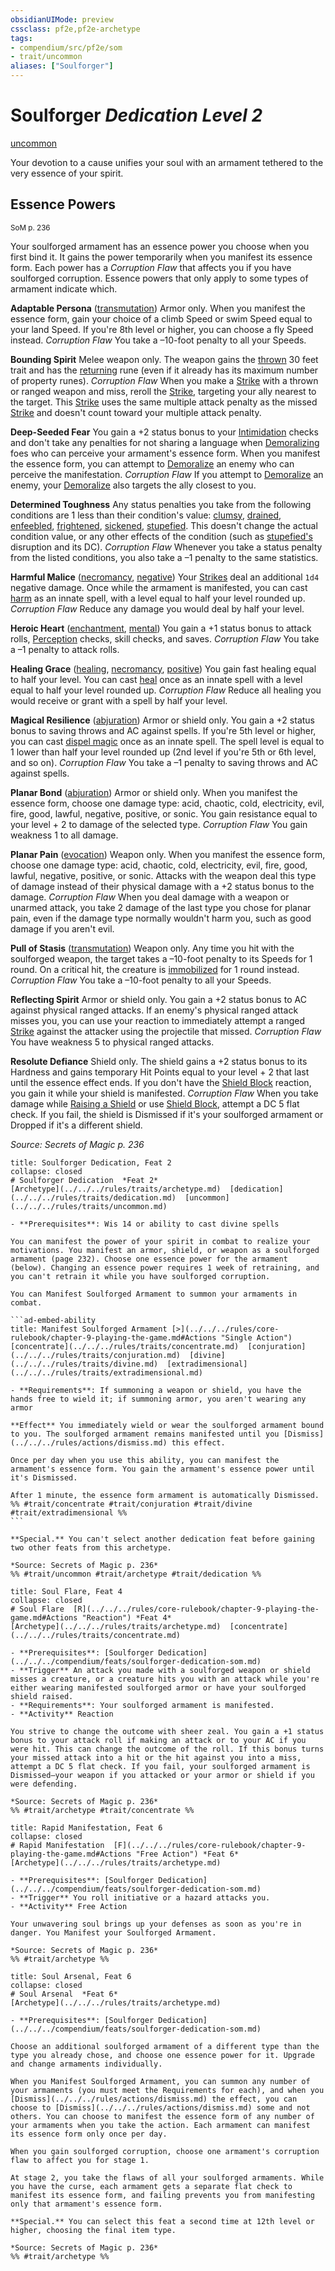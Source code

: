 ```yaml
---
obsidianUIMode: preview
cssclass: pf2e,pf2e-archetype
tags:
- compendium/src/pf2e/som
- trait/uncommon
aliases: ["Soulforger"]
---
```

# Soulforger *Dedication Level 2*  
[uncommon](../../../rules/traits/uncommon.md)  

Your devotion to a cause unifies your soul with an armament tethered to the very essence of your spirit.

## Essence Powers
<sup>SoM p. 236</sup>

Your soulforged armament has an essence power you choose when you first bind it. It gains the power temporarily when you manifest its essence form. Each power has a _Corruption Flaw_ that affects you if you have soulforged corruption. Essence powers that only apply to some types of armament indicate which.

**Adaptable Persona** ([transmutation](../../../rules/traits/transmutation.md)) Armor only. When you manifest the essence form, gain your choice of a climb Speed or swim Speed equal to your land Speed. If you're 8th level or higher, you can choose a fly Speed instead. _Corruption Flaw_ You take a –10-foot penalty to all your Speeds.

**Bounding Spirit** Melee weapon only. The weapon gains the [thrown](../../../rules/traits/thrown.md) 30 feet trait and has the [returning](../../equipment/items/returning.md) rune (even if it already has its maximum number of property runes). _Corruption Flaw_ When you make a [Strike](../../../rules/actions/strike.md) with a thrown or ranged weapon and miss, reroll the [Strike](../../../rules/actions/strike.md), targeting your ally nearest to the target. This [Strike](../../../rules/actions/strike.md) uses the same multiple attack penalty as the missed [Strike](../../../rules/actions/strike.md) and doesn't count toward your multiple attack penalty.

**Deep-Seeded Fear** You gain a +2 status bonus to your [Intimidation](../../skills.md#Intimidation) checks and don't take any penalties for not sharing a language when [Demoralizing](../../../rules/actions/demoralize.md) foes who can perceive your armament's essence form. When you manifest the essence form, you can attempt to [Demoralize](../../../rules/actions/demoralize.md) an enemy who can perceive the manifestation. _Corruption Flaw_ If you attempt to [Demoralize](../../../rules/actions/demoralize.md) an enemy, your [Demoralize](../../../rules/actions/demoralize.md) also targets the ally closest to you.

**Determined Toughness** Any status penalties you take from the following conditions are 1 less than their condition's value: [clumsy](../../../rules/conditions.md#Clumsy), [drained](../../../rules/conditions.md#Drained), [enfeebled](../../../rules/conditions.md#Enfeebled), [frightened](../../../rules/conditions.md#Frightened), [sickened](../../../rules/conditions.md#Sickened), [stupefied](../../../rules/conditions.md#Stupefied). This doesn't change the actual condition value, or any other effects of the condition (such as [stupefied's](../../../rules/conditions.md#Stupefied) disruption and its DC). _Corruption Flaw_ Whenever you take a status penalty from the listed conditions, you also take a –1 penalty to the same statistics.

**Harmful Malice** ([necromancy](../../../rules/traits/necromancy.md), [negative](../../../rules/traits/negative.md)) Your [Strikes](../../../rules/actions/strike.md) deal an additional `1d4` negative damage. Once while the armament is manifested, you can cast [harm](../../spells/harm.md) as an innate spell, with a level equal to half your level rounded up. _Corruption Flaw_ Reduce any damage you would deal by half your level.

**Heroic Heart** ([enchantment](../../../rules/traits/enchantment.md), [mental](../../../rules/traits/mental.md)) You gain a +1 status bonus to attack rolls, [Perception](../../skills.md#Perception) checks, skill checks, and saves. _Corruption Flaw_ You take a –1 penalty to attack rolls.

**Healing Grace** ([healing](../../../rules/traits/healing.md), [necromancy](../../../rules/traits/necromancy.md), [positive](../../../rules/traits/positive.md)) You gain fast healing equal to half your level. You can cast [heal](../../spells/heal.md) once as an innate spell with a level equal to half your level rounded up. _Corruption Flaw_ Reduce all healing you would receive or grant with a spell by half your level.

**Magical Resilience** ([abjuration](../../../rules/traits/abjuration.md)) Armor or shield only. You gain a +2 status bonus to saving throws and AC against spells. If you're 5th level or higher, you can cast [dispel magic](../../spells/dispel-magic.md) once as an innate spell. The spell level is equal to 1 lower than half your level rounded up (2nd level if you're 5th or 6th level, and so on). _Corruption Flaw_ You take a –1 penalty to saving throws and AC against spells.

**Planar Bond** ([abjuration](../../../rules/traits/abjuration.md)) Armor or shield only. When you manifest the essence form, choose one damage type: acid, chaotic, cold, electricity, evil, fire, good, lawful, negative, positive, or sonic. You gain resistance equal to your level + 2 to damage of the selected type. _Corruption Flaw_ You gain weakness 1 to all damage.

**Planar Pain** ([evocation](../../../rules/traits/evocation.md)) Weapon only. When you manifest the essence form, choose one damage type: acid, chaotic, cold, electricity, evil, fire, good, lawful, negative, positive, or sonic. Attacks with the weapon deal this type of damage instead of their physical damage with a +2 status bonus to the damage. _Corruption Flaw_ When you deal damage with a weapon or unarmed attack, you take 2 damage of the last type you chose for planar pain, even if the damage type normally wouldn't harm you, such as good damage if you aren't evil.

**Pull of Stasis** ([transmutation](../../../rules/traits/transmutation.md)) Weapon only. Any time you hit with the soulforged weapon, the target takes a –10-foot penalty to its Speeds for 1 round. On a critical hit, the creature is [immobilized](../../../rules/conditions.md#Immobilized) for 1 round instead. _Corruption Flaw_ You take a –10-foot penalty to all your Speeds.

**Reflecting Spirit** Armor or shield only. You gain a +2 status bonus to AC against physical ranged attacks. If an enemy's physical ranged attack misses you, you can use your reaction to immediately attempt a ranged [Strike](../../../rules/actions/strike.md) against the attacker using the projectile that missed. _Corruption Flaw_ You have weakness 5 to physical ranged attacks.

**Resolute Defiance** Shield only. The shield gains a +2 status bonus to its Hardness and gains temporary Hit Points equal to your level + 2 that last until the essence effect ends. If you don't have the [Shield Block](../../feats/shield-block.md) reaction, you gain it while your shield is manifested. _Corruption Flaw_ When you take damage while [Raising a Shield](../../../rules/actions/raise-a-shield.md) or use [Shield Block](../../feats/shield-block.md), attempt a DC 5 flat check. If you fail, the shield is Dismissed if it's your soulforged armament or Dropped if it's a different shield.

*Source: Secrets of Magic p. 236*

````ad-embed-feat
title: Soulforger Dedication, Feat 2
collapse: closed
# Soulforger Dedication  *Feat 2*  
[Archetype](../../../rules/traits/archetype.md)  [dedication](../../../rules/traits/dedication.md)  [uncommon](../../../rules/traits/uncommon.md)  

- **Prerequisites**: Wis 14 or ability to cast divine spells

You can manifest the power of your spirit in combat to realize your motivations. You manifest an armor, shield, or weapon as a soulforged armament (page 232). Choose one essence power for the armament (below). Changing an essence power requires 1 week of retraining, and you can't retrain it while you have soulforged corruption.

You can Manifest Soulforged Armament to summon your armaments in combat.

```ad-embed-ability
title: Manifest Soulforged Armament [>](../../../rules/core-rulebook/chapter-9-playing-the-game.md#Actions "Single Action")
[concentrate](../../../rules/traits/concentrate.md)  [conjuration](../../../rules/traits/conjuration.md)  [divine](../../../rules/traits/divine.md)  [extradimensional](../../../rules/traits/extradimensional.md)  

- **Requirements**: If summoning a weapon or shield, you have the hands free to wield it; if summoning armor, you aren't wearing any armor

**Effect** You immediately wield or wear the soulforged armament bound to you. The soulforged armament remains manifested until you [Dismiss](../../../rules/actions/dismiss.md) this effect.

Once per day when you use this ability, you can manifest the armament's essence form. You gain the armament's essence power until it's Dismissed.

After 1 minute, the essence form armament is automatically Dismissed.  
%% #trait/concentrate #trait/conjuration #trait/divine #trait/extradimensional %%
```

**Special.** You can't select another dedication feat before gaining two other feats from this archetype.

*Source: Secrets of Magic p. 236*  
%% #trait/uncommon #trait/archetype #trait/dedication %%
````  

```ad-embed-feat
title: Soul Flare, Feat 4
collapse: closed
# Soul Flare  [R](../../../rules/core-rulebook/chapter-9-playing-the-game.md#Actions "Reaction") *Feat 4*  
[Archetype](../../../rules/traits/archetype.md)  [concentrate](../../../rules/traits/concentrate.md)  

- **Prerequisites**: [Soulforger Dedication](../../../compendium/feats/soulforger-dedication-som.md)
- **Trigger** An attack you made with a soulforged weapon or shield misses a creature, or a creature hits you with an attack while you're either wearing manifested soulforged armor or have your soulforged shield raised.
- **Requirements**: Your soulforged armament is manifested.
- **Activity** Reaction

You strive to change the outcome with sheer zeal. You gain a +1 status bonus to your attack roll if making an attack or to your AC if you were hit. This can change the outcome of the roll. If this bonus turns your missed attack into a hit or the hit against you into a miss, attempt a DC 5 flat check. If you fail, your soulforged armament is Dismissed—your weapon if you attacked or your armor or shield if you were defending.

*Source: Secrets of Magic p. 236*  
%% #trait/archetype #trait/concentrate %%
```  

```ad-embed-feat
title: Rapid Manifestation, Feat 6
collapse: closed
# Rapid Manifestation  [F](../../../rules/core-rulebook/chapter-9-playing-the-game.md#Actions "Free Action") *Feat 6*  
[Archetype](../../../rules/traits/archetype.md)  

- **Prerequisites**: [Soulforger Dedication](../../../compendium/feats/soulforger-dedication-som.md)
- **Trigger** You roll initiative or a hazard attacks you.
- **Activity** Free Action

Your unwavering soul brings up your defenses as soon as you're in danger. You Manifest your Soulforged Armament.

*Source: Secrets of Magic p. 236*  
%% #trait/archetype %%
```  

```ad-embed-feat
title: Soul Arsenal, Feat 6
collapse: closed
# Soul Arsenal  *Feat 6*  
[Archetype](../../../rules/traits/archetype.md)  

- **Prerequisites**: [Soulforger Dedication](../../../compendium/feats/soulforger-dedication-som.md)

Choose an additional soulforged armament of a different type than the type you already chose, and choose one essence power for it. Upgrade and change armaments individually.

When you Manifest Soulforged Armament, you can summon any number of your armaments (you must meet the Requirements for each), and when you [Dismiss](../../../rules/actions/dismiss.md) the effect, you can choose to [Dismiss](../../../rules/actions/dismiss.md) some and not others. You can choose to manifest the essence form of any number of your armaments when you take the action. Each armament can manifest its essence form only once per day.

When you gain soulforged corruption, choose one armament's corruption flaw to affect you for stage 1.

At stage 2, you take the flaws of all your soulforged armaments. While you have the curse, each armament gets a separate flat check to manifest its essence form, and failing prevents you from manifesting only that armament's essence form.

**Special.** You can select this feat a second time at 12th level or higher, choosing the final item type.

*Source: Secrets of Magic p. 236*  
%% #trait/archetype %%
```

